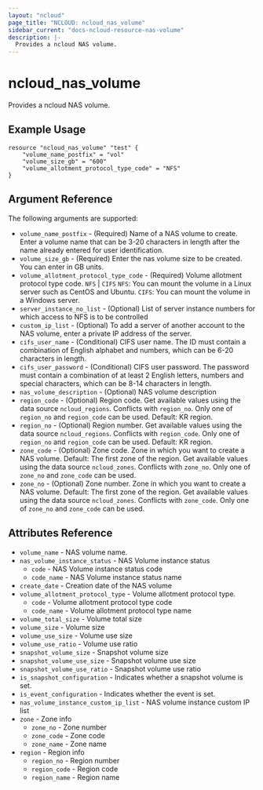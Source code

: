 ```yaml
---
layout: "ncloud"
page_title: "NCLOUD: ncloud_nas_volume"
sidebar_current: "docs-ncloud-resource-nas-volume"
description: |-
  Provides a ncloud NAS volume.
---
```


# ncloud_nas_volume

Provides a ncloud NAS volume.

## Example Usage

```hcl
resource "ncloud_nas_volume" "test" {
	"volume_name_postfix" = "vol"
	"volume_size_gb" = "600"
	"volume_allotment_protocol_type_code" = "NFS"
}
```

## Argument Reference

The following arguments are supported:

* `volume_name_postfix` - (Required) Name of a NAS volume to create. Enter a volume name that can be 3-20 characters in length after the name already entered for user identification.
* `volume_size_gb` - (Required) Enter the nas volume size to be created. You can enter in GB units.
* `volume_allotment_protocol_type_code` - (Required) Volume allotment protocol type code. `NFS` | `CIFS`
    `NFS`: You can mount the volume in a Linux server such as CentOS and Ubuntu.
    `CIFS`: You can mount the volume in a Windows server.
* `server_instance_no_list` - (Optional) List of server instance numbers for which access to NFS is to be controlled
* `custom_ip_list` - (Optional) To add a server of another account to the NAS volume, enter a private IP address of the server.
* `cifs_user_name` - (Conditional) CIFS user name. The ID must contain a combination of English alphabet and numbers, which can be 6-20 characters in length.
* `cifs_user_password` - (Conditional) CIFS user password. The password must contain a combination of at least 2 English letters, numbers and special characters, which can be 8-14 characters in length.
* `nas_volume_description` - (Optional) NAS volume description
* `region_code` - (Optional) Region code. Get available values using the data source `ncloud_regions`.
    Conflicts with `region_no`. Only one of `region_no` and `region_code` can be used.
    Default: KR region.
* `region_no` - (Optional) Region number. Get available values using the data source `ncloud_regions`.
    Conflicts with `region_code`. Only one of `region_no` and `region_code` can be used.
    Default: KR region.
* `zone_code` - (Optional) Zone code. Zone in which you want to create a NAS volume. Default: The first zone of the region.
    Get available values using the data source `ncloud_zones`.
    Conflicts with `zone_no`. Only one of `zone_no` and `zone_code` can be used.
* `zone_no` - (Optional) Zone number. Zone in which you want to create a NAS volume. Default: The first zone of the region.
    Get available values using the data source `ncloud_zones`.
    Conflicts with `zone_code`. Only one of `zone_no` and `zone_code` can be used.

## Attributes Reference

* `volume_name` - NAS volume name.
* `nas_volume_instance_status` - NAS Volume instance status
    * `code` - NAS Volume instance status code
    * `code_name` - NAS Volume instance status name
* `create_date` - Creation date of the NAS volume
* `volume_allotment_protocol_type` - Volume allotment protocol type.
    * `code` - Volume allotment protocol type code
    * `code_name` - Volume allotment protocol type name
* `volume_total_size` - Volume total size
* `volume_size` - Volume size
* `volume_use_size` - Volume use size
* `volume_use_ratio` - Volume use ratio
* `snapshot_volume_size` - Snapshot volume size
* `snapshot_volume_use_size` - Snapshot volume use size
* `snapshot_volume_use_ratio` - Snapshot volume use ratio
* `is_snapshot_configuration` - Indicates whether a snapshot volume is set.
* `is_event_configuration` - Indicates whether the event is set.
* `nas_volume_instance_custom_ip_list` - NAS volume instance custom IP list
* `zone` - Zone info
    * `zone_no` - Zone number
    * `zone_code` - Zone code
    * `zone_name` - Zone name
* `region` - Region info
    * `region_no` - Region number
    * `region_code` - Region code
    * `region_name` - Region name
